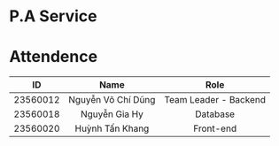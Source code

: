 # P.A Service

# Attendence
| ID | Name | Role |
:--:| :--: | :--:
| 23560012 | Nguyễn Võ Chí Dũng | Team Leader - Backend |
| 23560018 | Nguyễn Gia Hy | Database |
| 23560020 | Huỳnh Tấn Khang | Front-end |
